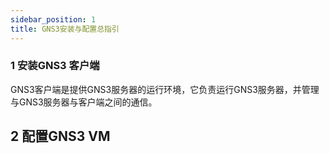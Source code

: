 ```yaml
---
sidebar_position: 1
title: GNS3安装与配置总指引
---
```




### 1 安装GNS3 客户端

  GNS3客户端是提供GNS3服务器的运行环境，它负责运行GNS3服务器，并管理与GNS3服务器与客户端之间的通信。





## 2  配置GNS3 VM


